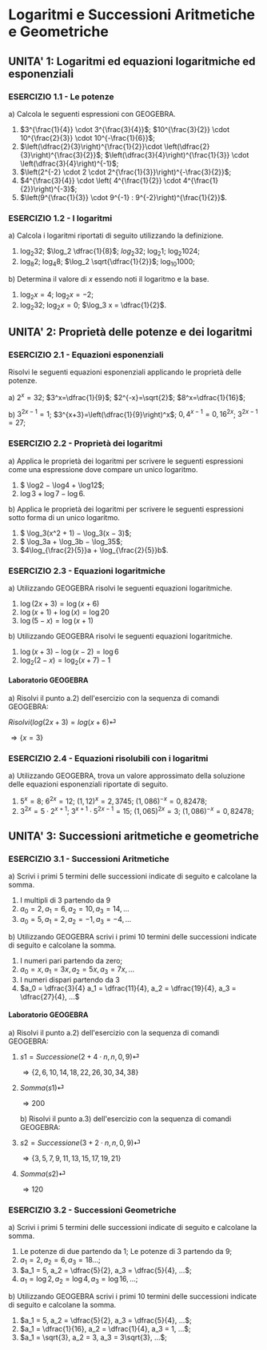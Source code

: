 
# Logaritmi e Successioni Aritmetiche e Geometriche

## UNITA' 1: Logaritmi ed equazioni logaritmiche ed esponenziali

### ESERCIZIO 1.1 - Le potenze

a) Calcola le seguenti espressioni con GEOGEBRA.

1. $3^{\frac{1}{4}} \cdot 3^{\frac{3}{4}}$;    $10^{\frac{3}{2}} \cdot 10^{\frac{2}{3}} \cdot 10^{-\frac{1}{6}}$;
2. $\left(\dfrac{2}{3}\right)^{\frac{1}{2}}\cdot \left(\dfrac{2}{3}\right)^{\frac{3}{2}}$;    $\left(\dfrac{3}{4}\right)^{\frac{1}{3}} \cdot \left(\dfrac{3}{4}\right)^{-1}$;
3. $\left(2^{-2} \cdot 2 \cdot 2^{\frac{1}{3}}\right)^{-\frac{3}{2}}$;
4. $4^{\frac{3}{4}} \cdot \left( 4^{\frac{1}{2}} \cdot 4^{\frac{1}{2}}\right)^{-3}$;
5. $\left(9^{\frac{1}{3}} \cdot 9^{-1} : 9^{-2}\right)^{\frac{1}{2}}$.



### ESERCIZIO 1.2 - I logaritmi

a) Calcola i logaritmi riportati di seguito utilizzando la definizione.

1. $\log_2 32$;  $\log_2 \dfrac{1}{8}$;  $log_2 32$;  $\log_2 1$;  $\log_2 1024$;
2. $\log_8 2$;  $\log_4 8$;  $\log_2 \sqrt{\dfrac{1}{2}}$;  $\log_{10} 1000$;

b) Determina il valore di $x$ essendo noti il logaritmo e la base.

1. $\log_2 x = 4$;  $\log_2 x = -2$;
1. $\log_2 32$;  $\log_2 x= 0$;  $\log_3 x = \dfrac{1}{2}$.



## UNITA' 2: Proprietà delle potenze e dei logaritmi

### ESERCIZIO 2.1 - Equazioni esponenziali

Risolvi le seguenti equazioni esponenziali applicando le proprietà delle potenze.

a) $2^x=32$;   $3^x=\dfrac{1}{9}$;   $2^{-x}=\sqrt{2}$;   $8^x=\dfrac{1}{16}$;   

b) $3^{2x-1}=1$;   $3^{x+3}=\left(\dfrac{1}{9}\right)^x$;   $0,4^{x-1}=0,16^{2x}$;   $3^{2x-1}=27$;



### ESERCIZIO 2.2 - Proprietà dei logaritmi

a) Applica le proprietà dei logaritmi per scrivere le seguenti espressioni come una espressione dove compare un unico logaritmo.

1. $ \log2 − \log4 + \log12$;
2. $\log3 + \log 7 − \log 6$.

b) Applica le proprietà dei logaritmi per scrivere le seguenti espressioni sotto forma di un unico logaritmo.

1. $ \log_3(x^2 + 1) − \log_3(x − 3)$;
2. $ \log_3a + \log_3b − \log_35$;
3. $4\log_{\frac{2}{5}}a + \log_{\frac{2}{5}}b$.



### ESERCIZIO 2.3 - Equazioni logaritmiche

a) Utilizzando GEOGEBRA risolvi le seguenti equazioni logaritmiche.

1. $\log(2x+3)=\log(x+6)$
2. $\log(x+1)+\log(x)=\log20$
3. $\log(5-x)=\log(x+1)$

b) Utilizzando GEOGEBRA risolvi le seguenti equazioni logaritmiche.

1.  $\log(x+3)-\log(x-2)=\log6$
2. $\log_2(2-x)=\log_2(x+7)-1$

#### Laboratorio GEOGEBRA

a) Risolvi il punto a.2) dell'esercizio con la sequenza di comandi GEOGEBRA:

$Risolvi(log(2x+3)=log(x+6)$&#9166;

$\Longrightarrow \{x = 3\}$



### ESERCIZIO 2.4 - Equazioni risolubili con i logaritmi

a) Utilizzando GEOGEBRA, trova un valore approssimato della soluzione delle equazioni esponenziali riportate di seguito.

1. $5^x=8$;   $6^{2x}=12$;   $(1,12)^x=2,3745$;       $(1,086)^{-x}=0,82478$;
2. $3^{2x}=5 \cdot 2^{x+1}$;   $3^{x+1} \cdot 5^{2x-1}=15$;   $(1,065)^{2x}=3$;   $(1,086)^{-x}=0,82478$;



## UNITA' 3: Successioni aritmetiche e geometriche

### ESERCIZIO 3.1 - Successioni Aritmetiche

a) Scrivi i primi 5 termini delle successioni indicate di seguito e calcolane la somma.

1. I multipli di 3 partendo da 9
2. $a_0 = 2, a_1 = 6, a_2 = 10, a_3 = 14, ...$
3. $a_0 = 5, a_1 = 2, a_2 = -1, a_3 = -4, ...$​​

b) Utilizzando GEOGEBRA scrivi i primi 10 termini delle successioni indicate di seguito e calcolane la somma.

1. I numeri pari partendo da zero;
2. $a_0 = x, a_1 = 3x, a_2 = 5x, a_3 = 7x, ...$
3.  I numeri dispari partendo da 3
4. $a_0 = \dfrac{3}{4} a_1 = \dfrac{11}{4}, a_2 = \dfrac{19}{4}, a_3 = \dfrac{27}{4}, ...$

#### Laboratorio GEOGEBRA

a) Risolvi il punto a.2) dell'esercizio con la sequenza di comandi GEOGEBRA:

1. $s1=Successione(2+4 \cdot n,n,0,9)$​ &#9166;

   $\Longrightarrow \{2, 6, 10, 14, 18, 22, 26, 30, 34, 38\}$

2. $Somma(s1)$​&#9166;

   $\Longrightarrow 200$

   b) Risolvi il punto a.3) dell'esercizio con la sequenza di comandi GEOGEBRA:

1. $s2=Successione(3 + 2 \cdot n,n,0,9)$​ &#9166;

   $\Longrightarrow \{3, 5, 7, 9, 11, 13, 15, 17, 19, 21\}$

2. $Somma(s2)$​&#9166;

   $\Longrightarrow 120$



### ESERCIZIO 3.2 - Successioni Geometriche

a) Scrivi i primi 5 termini delle successioni indicate di seguito e calcolane la somma.

1. Le potenze di due partendo da 1; Le potenze di 3 partendo da 9;
2. $a_1 = 2, a_2 = 6, a_3 = 18 ...$;
3. $a_1 = 5, a_2 = \dfrac{5}{2}, a_3 = \dfrac{5}{4}, ...$;
4. $a_1 = \log2, a_2 = \log4, a_3 = \log16, ...$​;

b) Utilizzando GEOGEBRA scrivi i primi 10 termini delle successioni indicate di seguito e calcolane la somma.

1. $a_1 = 5, a_2 = \dfrac{5}{2}, a_3 = \dfrac{5}{4}, ...$;
2. $a_1 = \dfrac{1}{16}, a_2 = \dfrac{1}{4}, a_3 = 1, ...$;
3. $a_1 = \sqrt{3}, a_2 = 3, a_3 = 3\sqrt{3}, ...$;



